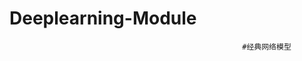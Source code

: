 # Deeplearning-Module
                                                        
                                                        
                                                        
                                                        
                                                        #经典网络模型
